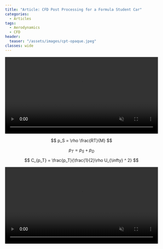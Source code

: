 ```yaml
---
title: "Article: CFD Post Processing for a Formula Student Car"
categories:
  - Articles
tags:
  - Aerodynamics
  - CFD
header:
  teaser: "/assets/images/cpt-opaque.jpeg"
classes: wide
---
```


<video width="100%" muted playsinline autoplay="autoplay" loop="loop">
  <source src="/assets/videos/cpt-opaque.mp4" type="video/mp4">
</video>

$$ p_S = \rho \frac{RT}{M} $$

$$ p_T = p_S + p_D $$

$$ C_{p_T} = \frac{p_T}{\frac{1}{2}\rho U_{\infty} ^ 2} $$

<video width="100%" muted playsinline autoplay="autoplay" loop="loop">
  <source src="/assets/videos/CpT-anim-1.mp4" type="video/mp4">
</video>
